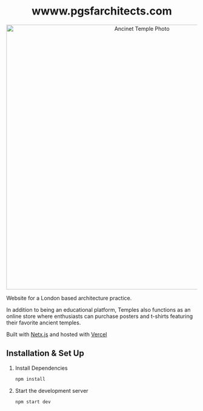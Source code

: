 <h1 align="center">
  wwww.pgsfarchitects.com
</h1>
<div align="center">
  <img alt="Ancinet Temple Photo" src="https://i.ibb.co/PhwVJSm/temples.png" width="700" />
</div>
<p>
<p/>
<p>
Website for a London based architecture practice.
</p>
<p>
In addition to being an educational platform, Temples also functions as an online store where enthusiasts can purchase posters and t-shirts featuring their favorite ancient temples.
</p>
<p>
Built with <a href="https://www.gatsbyjs.org/" target="_blank">Netx.js</a> and hosted with <a href="https://www.netlify.com/" target="_blank">Vercel</a>
</p>

## Installation & Set Up

1. Install Dependencies

   ```sh
   npm install
   ```

2. Start the development server

   ```sh
   npm start dev
   ```
